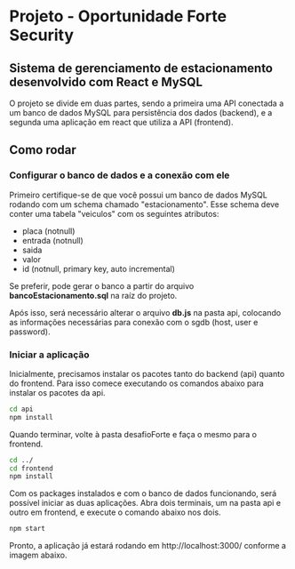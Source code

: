 # Projeto - Oportunidade Forte Security
## Sistema de gerenciamento de estacionamento desenvolvido com React e MySQL

O projeto se divide em duas partes, sendo a primeira uma API conectada a um banco de dados MySQL para persistência dos dados (backend), e a segunda uma aplicação em react que utiliza a API (frontend). 

## Como rodar

### Configurar o banco de dados e a conexão com ele
Primeiro certifique-se de que você possui um banco de dados MySQL rodando com um schema chamado "estacionamento". Esse schema deve conter uma tabela "veiculos" com os seguintes atributos:
- placa (notnull)
- entrada (notnull)
- saida
- valor
- id (notnull, primary key, auto incremental)

Se preferir, pode gerar o banco a partir do arquivo **bancoEstacionamento.sql** na raíz do projeto.

Após isso, será necessário alterar o arquivo **db.js** na pasta api, colocando as informações necessárias para conexão com o sgdb (host, user e password).

### Iniciar a aplicação
Inicialmente, precisamos instalar os pacotes tanto do backend (api) quanto do frontend. Para isso comece executando os comandos abaixo para instalar os pacotes da api. 
```sh
cd api
npm install
```
Quando terminar, volte à pasta desafioForte e faça o mesmo para o frontend.
```sh
cd ../
cd frontend
npm install
```
Com os packages instalados e com o banco de dados funcionando, será possível iniciar as duas aplicações. Abra dois terminais, um na pasta api e outro em frontend, e execute o comando abaixo nos dois.
```sh
npm start
```
Pronto, a aplicação já estará rodando em http://localhost:3000/ conforme a imagem abaixo.
<div align="center>
<img src="https://user-images.githubusercontent.com/112017191/232214060-6e15d7a7-a9ca-4e93-af62-71797ebfaa95.jpg">
</div>
